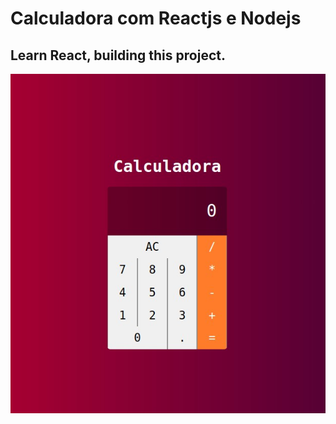 # Calculadora com Reactjs e Nodejs

## Learn React, building this project.

![calculadora](https://github.com/BrunoVivaldo/calculadoracomreact/blob/master/calculadora.jpg)
